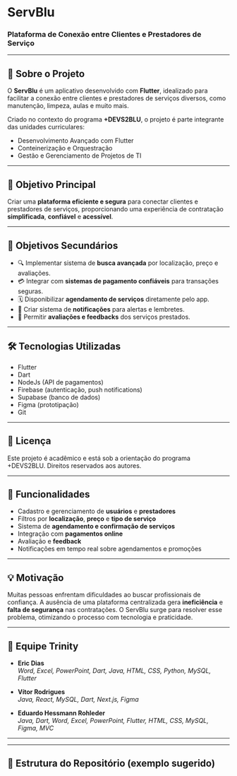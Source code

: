 # ServBlu

### Plataforma de Conexão entre Clientes e Prestadores de Serviço

---

## 📱 Sobre o Projeto

O **ServBlu** é um aplicativo desenvolvido com **Flutter**, idealizado para facilitar a conexão entre clientes e prestadores de serviços diversos, como manutenção, limpeza, aulas e muito mais.

Criado no contexto do programa **+DEVS2BLU**, o projeto é parte integrante das unidades curriculares:
- Desenvolvimento Avançado com Flutter
- Conteinerização e Orquestração
- Gestão e Gerenciamento de Projetos de TI

---

## 📌 Objetivo Principal

Criar uma **plataforma eficiente e segura** para conectar clientes e prestadores de serviços, proporcionando uma experiência de contratação **simplificada**, **confiável** e **acessível**.

---

## 🎯 Objetivos Secundários

- 🔍 Implementar sistema de **busca avançada** por localização, preço e avaliações.
- 💳 Integrar com **sistemas de pagamento confiáveis** para transações seguras.
- 🗓️ Disponibilizar **agendamento de serviços** diretamente pelo app.
- 🔔 Criar sistema de **notificações** para alertas e lembretes.
- 🌟 Permitir **avaliações e feedbacks** dos serviços prestados.

---

## 🛠️ Tecnologias Utilizadas

- Flutter
- Dart
- NodeJs (API de pagamentos)
- Firebase (autenticação, push notifications)
- Supabase (banco de dados)
- Figma (prototipação)
- Git

---

## 📝 Licença

Este projeto é acadêmico e está sob a orientação do programa +DEVS2BLU. Direitos reservados aos autores.

---

## 🚀 Funcionalidades

- Cadastro e gerenciamento de **usuários** e **prestadores**
- Filtros por **localização**, **preço** e **tipo de serviço**
- Sistema de **agendamento e confirmação de serviços**
- Integração com **pagamentos online**
- Avaliação e **feedback**
- Notificações em tempo real sobre agendamentos e promoções

---

## 💡 Motivação

Muitas pessoas enfrentam dificuldades ao buscar profissionais de confiança. A ausência de uma plataforma centralizada gera **ineficiência** e **falta de segurança** nas contratações. O ServBlu surge para resolver esse problema, otimizando o processo com tecnologia e praticidade.

---

## 👥 Equipe Trinity

- **Eric Dias**  
  _Word, Excel, PowerPoint, Dart, Java, HTML, CSS, Python, MySQL, Flutter_
  
- **Vítor Rodrigues**  
  _Java, React, MySQL, Dart, Next.js, Figma_
  
- **Eduardo Hessmann Rohleder**  
  _Java, Dart, Word, Excel, PowerPoint, Flutter, HTML, CSS, MySQL, Figma, MVC_

---

---

## 📂 Estrutura do Repositório (exemplo sugerido)

